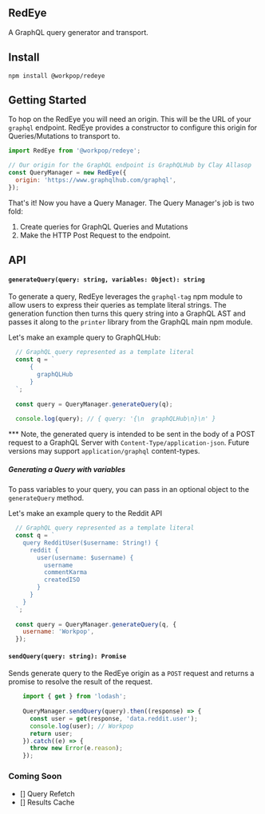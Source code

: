 RedEye
------
A GraphQL query generator and transport. 

Install
------------

`npm install @workpop/redeye`

Getting Started
---------------------

To hop on the RedEye you will need an origin. This will be the URL of your `graphql` endpoint.
RedEye provides a constructor to configure this origin for Queries/Mutations to transport to.

```js
import RedEye from '@workpop/redeye';

// Our origin for the GraphQL endpoint is GraphQLHub by Clay Allasop
const QueryManager = new RedEye({
  origin: 'https://www.graphqlhub.com/graphql',
});
```

That's it! Now you have a Query Manager. The Query Manager's job is two fold:

1. Create queries for GraphQL Queries and Mutations
2. Make the HTTP Post Request to the endpoint.

API
----------

#### `generateQuery(query: string, variables: Object): string`

To generate a query, RedEye leverages the `graphql-tag` npm module to allow users to express their queries as
template literal strings. The generation function then turns this query string into a GraphQL AST and passes it along
to the `printer` library from the GraphQL main npm module. 

Let's make an example query to GraphQLHub:

```js
  // GraphQL query represented as a template literal
  const q = `
      {
        graphQLHub
      }
  `;
  
  const query = QueryManager.generateQuery(q);
  
  console.log(query); // { query: '{\n  graphQLHub\n}\n' }  
``` 

*** Note, the generated query is intended to be sent in the body of a POST request to a GraphQL Server with `Content-Type/application-json`.
Future versions may support `application/graphql` content-types. 

##### Generating a Query with variables

To pass variables to your query, you can pass in an optional object to the `generateQuery` method.

Let's make an example query to the Reddit API

```js
  // GraphQL query represented as a template literal
  const q = `
    query RedditUser($username: String!) {
      reddit {
        user(username: $username) {
          username
          commentKarma
          createdISO
        }
      }
    }
  `;
  
  const query = QueryManager.generateQuery(q, {
    username: 'Workpop',
  });
``` 

#### `sendQuery(query: string): Promise`

Sends generate query to the RedEye origin as a `POST` request and returns a promise to resolve the result of the request.

```js
    import { get } from 'lodash';
   
    QueryManager.sendQuery(query).then((response) => {
      const user = get(response, 'data.reddit.user');
      console.log(user); // Workpop
      return user;
    }).catch((e) => {
      throw new Error(e.reason);
    });
```

### Coming Soon
- [] Query Refetch
- [] Results Cache
